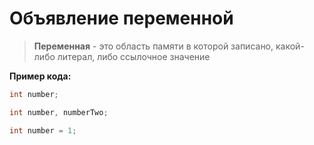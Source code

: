 # Объявление переменной

> **Переменная** - это область памяти в которой записано, какой-либо литерал, либо ссылочное значение

**Пример кода:**
```java
int number;

int number, numberTwo;

int number = 1;
```